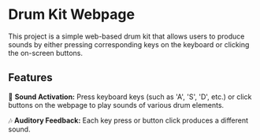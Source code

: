 # Drum Kit Webpage

This project is a simple web-based drum kit that allows users to produce sounds by either pressing corresponding keys on the keyboard or clicking the on-screen buttons.

## Features

🥁 **Sound Activation:** Press keyboard keys (such as 'A', 'S', 'D', etc.) or click buttons on the webpage to play sounds of various drum elements.

🎶 **Auditory Feedback:** Each key press or button click produces a different sound.
